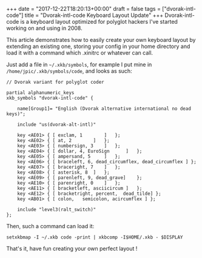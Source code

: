 +++
date = "2017-12-22T18:20:13+00:00"
draft = false
tags = ["dvorak-intl-code"]
title = "Dvorak-intl-code Keyboard Layout Update"
+++
Dvorak-intl-code is a keyboard layout optimized for polyglot hackers I've started working on and using in 2008.

This article demonstrates how to easily create your own keyboard layout by extending an existing one, storing your config in your home directory and load it with a command which .xinitrc or whatever can call.

Just add a file in `~/.xkb/symbols`, for example I put mine in `/home/jpic/.xkb/symbols/code`, and looks as such:

```
// Dvorak variant for polyglot coder

partial alphanumeric_keys
xkb_symbols "dvorak-intl-code" {

    name[Group1]= "English (Dvorak alternative international no dead keys)";

    include "us(dvorak-alt-intl)"

    key <AE01> { [ exclam, 1 		]	};
    key <AE02> { [ at, 2		]	};
    key <AE03> { [ numbersign, 3	]	};
    key <AE04> { [ dollar, 4, EuroSign		]	};
    key <AE05> { [ ampersand, 5		]	};
    key <AE06> { [ braceleft, 6, dead_circumflex, dead_circumflex ]	};
    key <AE07> { [ braceright, 7	]	};
    key <AE08> { [ asterisk, 8	]	};
    key <AE09> { [ parenleft, 9, dead_grave]	};
    key <AE10> { [ parenright, 0	]	};
    key <AE11> { [ bracketleft,	asciicircum	]	};
    key <AE12> { [ bracketright, percent,  dead_tilde] };
    key <AB01> { [ colon,   semicolon, acircumflex ] };

    include "level3(ralt_switch)"
};
```

Then, such a command can load it:

```
setxkbmap -I ~/.xkb code -print | xkbcomp -I$HOME/.xkb - $DISPLAY
```

That's it, have fun creating your own perfect layout !